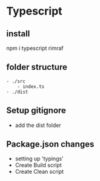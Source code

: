 # Typescript

## install
npm i typescript rimraf

## folder structure
    - ./src
        - index.ts
    - ./dist

## Setup gitignore
 - add the dist folder

## Package.json changes
 - setting up 'typings'
 - Create Build script
 - Create Clean script
